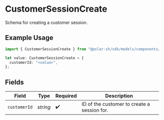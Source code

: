 # CustomerSessionCreate

Schema for creating a customer session.

## Example Usage

```typescript
import { CustomerSessionCreate } from "@polar-sh/sdk/models/components/customersessioncreate.js";

let value: CustomerSessionCreate = {
  customerId: "<value>",
};
```

## Fields

| Field                                       | Type                                        | Required                                    | Description                                 |
| ------------------------------------------- | ------------------------------------------- | ------------------------------------------- | ------------------------------------------- |
| `customerId`                                | *string*                                    | :heavy_check_mark:                          | ID of the customer to create a session for. |